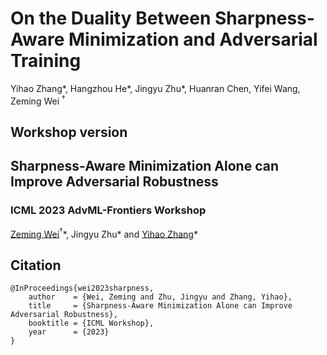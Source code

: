 # On the Duality Between Sharpness-Aware Minimization and Adversarial Training
Yihao Zhang\*, Hangzhou He\*, Jingyu Zhu\*, Huanran Chen, Yifei Wang, Zeming Wei ${}^\dagger$

## Workshop version
## Sharpness-Aware Minimization Alone can Improve Adversarial Robustness
### ICML 2023 AdvML-Frontiers Workshop
[Zeming Wei](https://weizeming.github.io)${}^\dagger$\*, Jingyu Zhu\* and [Yihao Zhang](https://zhang-yihao.github.io/)\*

## Citation
```
@InProceedings{wei2023sharpness,
    author    = {Wei, Zeming and Zhu, Jingyu and Zhang, Yihao},
    title     = {Sharpness-Aware Minimization Alone can Improve Adversarial Robustness},
    booktitle = {ICML Workshop},
    year      = {2023}
}
```
